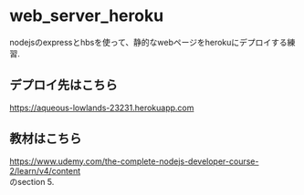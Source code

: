 # web_server_heroku
nodejsのexpressとhbsを使って、静的なwebページをherokuにデプロイする練習.  

## デプロイ先はこちら
https://aqueous-lowlands-23231.herokuapp.com

## 教材はこちら
https://www.udemy.com/the-complete-nodejs-developer-course-2/learn/v4/content  
のsection 5.
